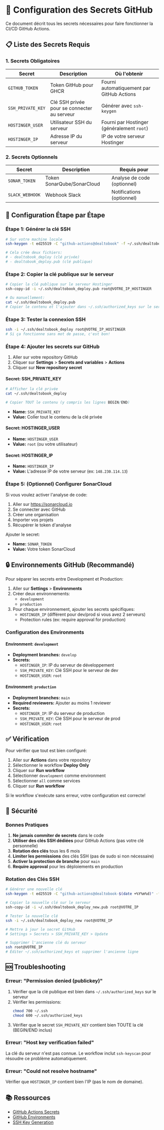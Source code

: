 # 🔐 Configuration des Secrets GitHub

Ce document décrit tous les secrets nécessaires pour faire fonctionner la CI/CD GitHub Actions.

## 📋 Liste des Secrets Requis

### 1. Secrets Obligatoires

| Secret | Description | Où l'obtenir |
|--------|-------------|--------------|
| `GITHUB_TOKEN` | Token GitHub pour GHCR | Fourni automatiquement par GitHub Actions |
| `SSH_PRIVATE_KEY` | Clé SSH privée pour se connecter au serveur | Générer avec `ssh-keygen` |
| `HOSTINGER_USER` | Utilisateur SSH du serveur | Fourni par Hostinger (généralement `root`) |
| `HOSTINGER_IP` | Adresse IP du serveur | IP de votre serveur Hostinger |

### 2. Secrets Optionnels

| Secret | Description | Requis pour |
|--------|-------------|-------------|
| `SONAR_TOKEN` | Token SonarQube/SonarCloud | Analyse de code (optionnel) |
| `SLACK_WEBHOOK` | Webhook Slack | Notifications (optionnel) |

## 🔧 Configuration Étape par Étape

### Étape 1: Générer la clé SSH

```bash
# Sur votre machine locale
ssh-keygen -t ed25519 -C "github-actions@dealtobook" -f ~/.ssh/dealtobook_deploy

# Cela crée deux fichiers:
# - dealtobook_deploy (clé privée)
# - dealtobook_deploy.pub (clé publique)
```

### Étape 2: Copier la clé publique sur le serveur

```bash
# Copier la clé publique sur le serveur Hostinger
ssh-copy-id -i ~/.ssh/dealtobook_deploy.pub root@VOTRE_IP_HOSTINGER

# Ou manuellement:
cat ~/.ssh/dealtobook_deploy.pub
# Copier le contenu et l'ajouter dans ~/.ssh/authorized_keys sur le serveur
```

### Étape 3: Tester la connexion SSH

```bash
ssh -i ~/.ssh/dealtobook_deploy root@VOTRE_IP_HOSTINGER
# Si ça fonctionne sans mot de passe, c'est bon!
```

### Étape 4: Ajouter les secrets sur GitHub

1. Aller sur votre repository GitHub
2. Cliquer sur **Settings** > **Secrets and variables** > **Actions**
3. Cliquer sur **New repository secret**

#### Secret: SSH_PRIVATE_KEY

```bash
# Afficher la clé privée
cat ~/.ssh/dealtobook_deploy

# Copier TOUT le contenu (y compris les lignes BEGIN/END)
```

- **Name:** `SSH_PRIVATE_KEY`
- **Value:** Coller tout le contenu de la clé privée

#### Secret: HOSTINGER_USER

- **Name:** `HOSTINGER_USER`
- **Value:** `root` (ou votre utilisateur)

#### Secret: HOSTINGER_IP

- **Name:** `HOSTINGER_IP`
- **Value:** L'adresse IP de votre serveur (ex: `148.230.114.13`)

### Étape 5: (Optionnel) Configurer SonarCloud

Si vous voulez activer l'analyse de code:

1. Aller sur https://sonarcloud.io
2. Se connecter avec GitHub
3. Créer une organisation
4. Importer vos projets
5. Récupérer le token d'analyse

Ajouter le secret:
- **Name:** `SONAR_TOKEN`
- **Value:** Votre token SonarCloud

## 🔒 Environnements GitHub (Recommandé)

Pour séparer les secrets entre Development et Production:

1. Aller sur **Settings** > **Environments**
2. Créer deux environnements:
   - `development`
   - `production`
3. Pour chaque environnement, ajouter les secrets spécifiques:
   - `HOSTINGER_IP` (différent pour dev/prod si vous avez 2 serveurs)
   - Protection rules (ex: require approval for production)

### Configuration des Environments

#### Environment: `development`

- **Deployment branches:** `develop`
- **Secrets:**
  - `HOSTINGER_IP`: IP du serveur de développement
  - `SSH_PRIVATE_KEY`: Clé SSH pour le serveur de dev
  - `HOSTINGER_USER`: `root`

#### Environment: `production`

- **Deployment branches:** `main`
- **Required reviewers:** Ajouter au moins 1 reviewer
- **Secrets:**
  - `HOSTINGER_IP`: IP du serveur de production
  - `SSH_PRIVATE_KEY`: Clé SSH pour le serveur de prod
  - `HOSTINGER_USER`: `root`

## ✅ Vérification

Pour vérifier que tout est bien configuré:

1. Aller sur **Actions** dans votre repository
2. Sélectionner le workflow **Deploy Only**
3. Cliquer sur **Run workflow**
4. Sélectionner `development` comme environment
5. Sélectionner `all` comme services
6. Cliquer sur **Run workflow**

Si le workflow s'exécute sans erreur, votre configuration est correcte!

## 🔐 Sécurité

### Bonnes Pratiques

1. **Ne jamais commiter de secrets** dans le code
2. **Utiliser des clés SSH dédiées** pour GitHub Actions (pas votre clé personnelle)
3. **Rotation des clés** tous les 6 mois
4. **Limiter les permissions** des clés SSH (pas de sudo si non nécessaire)
5. **Activer la protection de branche** pour `main`
6. **Require approval** pour les déploiements en production

### Rotation des Clés SSH

```bash
# Générer une nouvelle clé
ssh-keygen -t ed25519 -C "github-actions@dealtobook-$(date +%Y%m%d)" -f ~/.ssh/dealtobook_deploy_new

# Copier la nouvelle clé sur le serveur
ssh-copy-id -i ~/.ssh/dealtobook_deploy_new.pub root@VOTRE_IP

# Tester la nouvelle clé
ssh -i ~/.ssh/dealtobook_deploy_new root@VOTRE_IP

# Mettre à jour le secret GitHub
# Settings > Secrets > SSH_PRIVATE_KEY > Update

# Supprimer l'ancienne clé du serveur
ssh root@VOTRE_IP
# Éditer ~/.ssh/authorized_keys et supprimer l'ancienne ligne
```

## 🆘 Troubleshooting

### Erreur: "Permission denied (publickey)"

1. Vérifier que la clé publique est bien dans `~/.ssh/authorized_keys` sur le serveur
2. Vérifier les permissions:
   ```bash
   chmod 700 ~/.ssh
   chmod 600 ~/.ssh/authorized_keys
   ```
3. Vérifier que le secret `SSH_PRIVATE_KEY` contient bien TOUTE la clé (BEGIN/END inclus)

### Erreur: "Host key verification failed"

La clé du serveur n'est pas connue. Le workflow inclut `ssh-keyscan` pour résoudre ce problème automatiquement.

### Erreur: "Could not resolve hostname"

Vérifier que `HOSTINGER_IP` contient bien l'IP (pas le nom de domaine).

## 📚 Ressources

- [GitHub Actions Secrets](https://docs.github.com/en/actions/security-guides/encrypted-secrets)
- [GitHub Environments](https://docs.github.com/en/actions/deployment/targeting-different-environments/using-environments-for-deployment)
- [SSH Key Generation](https://docs.github.com/en/authentication/connecting-to-github-with-ssh/generating-a-new-ssh-key-and-adding-it-to-the-ssh-agent)


